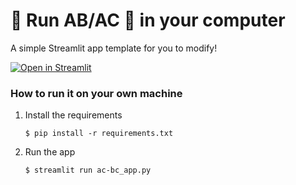 # 🎈 Run AB/AC 🦦 in your computer
A simple Streamlit app template for you to modify!

[![Open in Streamlit](https://static.streamlit.io/badges/streamlit_badge_black_white.svg)](https://ac-bc-app-rcg2ddswglystydkgn2jpe.streamlit.app/)

### How to run it on your own machine

1. Install the requirements

   ```
   $ pip install -r requirements.txt
   ```

2. Run the app

   ```
   $ streamlit run ac-bc_app.py
   ```
